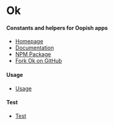 Ok
==


#### Constants and helpers for Oopish apps

- [Homepage](http://ok.richplastow.com/)
- [Documentation](http://ok.richplastow.com/#/doc/documentation)
- [NPM Package](https://www.npmjs.com/package/oopish-kit)
- [Fork Ok on GitHub](https://github.com/richplastow/ok)


#### Usage

- [Usage](http://ok.richplastow.com/#/doc/usage)


#### Test

- [Test](http://ok.richplastow.com/test/run-test.html)

